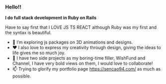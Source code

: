 ### Hello!! 

**I do full stack development in Ruby on Rails** 

Have to say first that I LOVE JS TS REACT although Ruby was my first and the syntax is beautiful.

- 🚀 I’m exploring js packages on 3D animations and designs.
- ❤️ I also love to express my creativity through design, giving the ideas to life gives me so much joy.
- 👯 I have two side projects as my boring-time filler, WishFund and Channel, I have very bold views on them, I would love to collaborate!
- 📫 Trying to glorify my portfolio page https://sencao94.com/ as much as possible.
